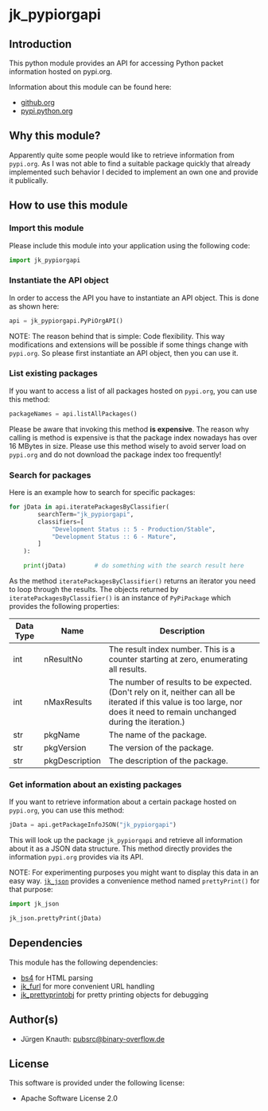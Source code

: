 jk_pypiorgapi
==========

Introduction
------------

This python module provides an API for accessing Python packet information hosted on pypi.org.

Information about this module can be found here:

* [github.org](https://github.com/jkpubsrc/python-module-jk-pypiorgapi)
* [pypi.python.org](https://pypi.python.org/pypi/jk_pypiorgapi)

Why this module?
----------------

Apparently quite some people would like to retrieve information from `pypi.org`. As I was not able to find a suitable package quickly that already implemented
such behavior I decided to implement an own one and provide it publically.

How to use this module
----------------------

### Import this module

Please include this module into your application using the following code:

```python
import jk_pypiorgapi
```

### Instantiate the API object

In order to access the API you have to instantiate an API object. This is done as shown here:

```python
api = jk_pypiorgapi.PyPiOrgAPI()
```

NOTE: The reason behind that is simple: Code flexibility.
This way modifications and extensions will be possible if some things change with `pypi.org`.
So please first instantiate an API object, then you can use it.

### List existing packages

If you want to access a list of all packages hosted on `pypi.org`, you can use this method:

```python
packageNames = api.listAllPackages()
```

Please be aware that invoking this method **is expensive**. The reason why calling is method is expensive is that the package index nowadays has over 16 MBytes in size.
Please use this method wisely to avoid server load on `pypi.org` and do not download the package index too frequently!

### Search for packages

Here is an example how to search for specific packages:

```python
for jData in api.iteratePackagesByClassifier(
		searchTerm="jk_pypiorgapi",
		classifiers=[
			"Development Status :: 5 - Production/Stable",
			"Development Status :: 6 - Mature",
		]
	):

	print(jData)		# do something with the search result here
```

As the method `iteratePackagesByClassifier()` returns an iterator you need to loop through the results. The objects returned by `iteratePackagesByClassifier()` is an instance of `PyPiPackage` which provides the following properties:

| Data Type		| Name				| Description		|
| ---			| ---				| ---				|
| int			| nResultNo			| The result index number. This is a counter starting at zero, enumerating all results.	|
| int			| nMaxResults		| The number of results to be expected. (Don't rely on it, neither can all be iterated if this value is too large, nor does it need to remain unchanged during the iteration.)	|
| str			| pkgName			| The name of the package.			|
| str			| pkgVersion		| The version of the package.		|
| str			| pkgDescription	| The description of the package.	|

### Get information about an existing packages

If you want to retrieve information about a certain package hosted on `pypi.org`, you can use this method:

```python
jData = api.getPackageInfoJSON("jk_pypiorgapi")
```

This will look up the package `jk_pypiorgapi` and retrieve all information about it as a JSON data structure. This method directly provides the information `pypi.org` provides
via its API.

NOTE: For experimenting purposes you might want to display this data in an easy way. [`jk_json`](https://pypi.org/project/jk-json/) provides a convenience method named `prettyPrint()` for that purpose:

```python
import jk_json

jk_json.prettyPrint(jData)
```

Dependencies
-------------------

This module has the following dependencies:

* [bs4](https://pypi.org/project/beautifulsoup4/) for HTML parsing
* [jk_furl](https://github.com/jkpubsrc/python-module-jk-furl) for more convenient URL handling
* [jk_prettyprintobj](https://github.com/jkpubsrc/python-module-jk-prettyprintobj) for pretty printing objects for debugging

Author(s)
-------------------

* Jürgen Knauth: pubsrc@binary-overflow.de

License
-------

This software is provided under the following license:

* Apache Software License 2.0



